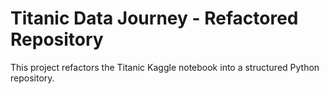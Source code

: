 # Titanic Data Journey - Refactored Repository

This project refactors the Titanic Kaggle notebook into a structured Python repository.
